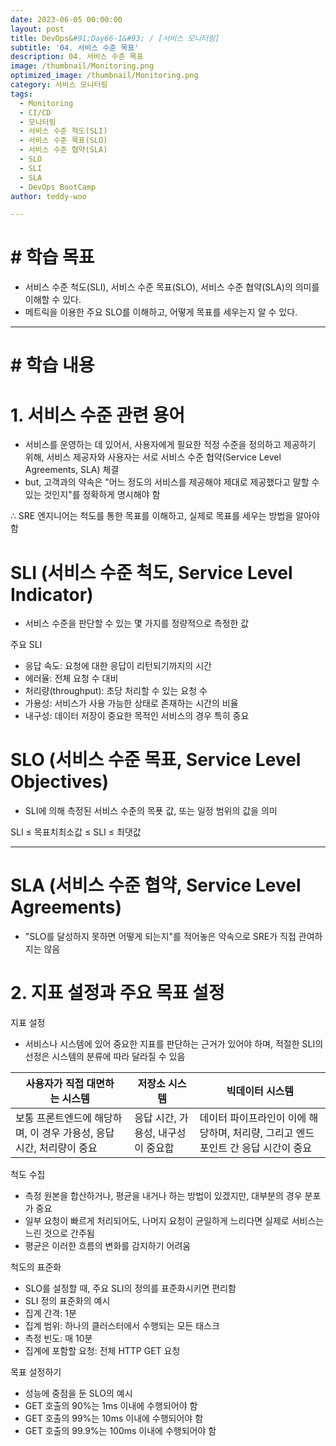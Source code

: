 ```yaml
---
date: 2023-06-05 00:00:00
layout: post
title: DevOps&#91;Day66-1&#93; / [서비스 모니터링]
subtitle: '04. 서비스 수준 목표'
description: 04. 서비스 수준 목표
image: /thumbnail/Monitoring.png
optimized_image: /thumbnail/Monitoring.png
category: 서비스 모니터링
tags:
  - Monitoring
  - CI/CD
  - 모니터링
  - 서비스 수준 척도(SLI)
  - 서비스 수준 목표(SLO)
  - 서비스 수준 협약(SLA)
  - SLO
  - SLI
  - SLA
  - DevOps BootCamp
author: teddy-woo

---
```


# **# 학습 목표**

- 서비스 수준 척도(SLI), 서비스 수준 목표(SLO), 서비스 수준 협약(SLA)의 의미를 이해할 수 있다.
- 메트릭을 이용한 주요 SLO를 이해하고, 어떻게 목표를 세우는지 알 수 있다.

---

# **# 학습 내용**

# 1. 서비스 수준 관련 용어

- 서비스를 운영하는 데 있어서, 사용자에게 필요한 적정 수준을 정의하고 제공하기 위해, 서비스 제공자와 사용자는 서로 서비스 수준 협약(Service Level Agreements, SLA) 체결
- but, 고객과의 약속은 "어느 정도의 서비스를 제공해야 제대로 제공했다고 말할 수 있는 것인지"를 정확하게 명시해야 함

∴ SRE 엔지니어는 척도를 통한 목표를 이해하고, 실제로 목표를 세우는 방법을 알아야 함

# SLI (서비스 수준 척도, Service Level Indicator)

- 서비스 수준을 판단할 수 있는 몇 가지를 정량적으로 측정한 값

주요 SLI

- 응답 속도: 요청에 대한 응답이 리턴되기까지의 시간
- 에러율: 전체 요청 수 대비
- 처리량(throughput): 초당 처리할 수 있는 요청 수
- 가용성: 서비스가 사용 가능한 상태로 존재하는 시간의 비율
- 내구성: 데이터 저장이 중요한 목적인 서비스의 경우 특히 중요

# SLO (서비스 수준 목표, Service Level Objectives)

- SLI에 의해 측정된 서비스 수준의 목푯 값, 또는 일정 범위의 값을 의미

SLI ≤ 목표치최소값 ≤ SLI ≤ 최댓값

---

# SLA (서비스 수준 협약, Service Level Agreements)

- "SLO를 달성하지 못하면 어떻게 되는지"를 적어놓은 약속으로 SRE가 직접 관여하지는 않음

# 2. 지표 설정과 주요 목표 설정

지표 설정

- 서비스나 시스템에 있어 중요한 지표를 판단하는 근거가 있어야 하며, 적절한 SLI의 선정은 시스템의 분류에 따라 달라질 수 있음

| 사용자가 직접 대면하는 시스템 | 저장소 시스템 | 빅데이터 시스템 |
| --- | --- | --- |
| 보통 프론트엔드에 해당하며, 이 경우 가용성, 응답 시간, 처리량이 중요 | 응답 시간, 가용성, 내구성이 중요합 | 데이터 파이프라인이 이에 해당하며, 처리량, 그리고 엔드포인트 간 응답 시간이 중요 |

척도 수집

- 측정 원본을 합산하거나, 평균을 내거나 하는 방법이 있겠지만, 대부분의 경우 분포가 중요
- 일부 요청이 빠르게 처리되어도, 나머지 요청이 균일하게 느리다면 실제로 서비스는 느린 것으로 간주됨
- 평균은 이러한 흐름의 변화를 감지하기 어려움

척도의 표준화

- SLO를 설정할 때, 주요 SLI의 정의를 표준화시키면 편리함
- SLI 정의 표준화의 예시
- 집계 간격: 1분
- 집계 범위: 하나의 클러스터에서 수행되는 모든 태스크
- 측정 빈도: 매 10분
- 집계에 포함할 요청: 전체 HTTP GET 요청

목표 설정하기

- 성능에 중점을 둔 SLO의 예시
- GET 호출의 90%는 1ms 이내에 수행되어야 함
- GET 호출의 99%는 10ms 이내에 수행되어야 함
- GET 호출의 99.9%는 100ms 이내에 수행되어야 함